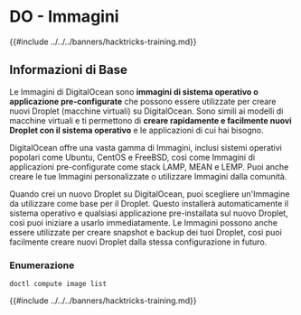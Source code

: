 # DO - Immagini

{{#include ../../../banners/hacktricks-training.md}}

## Informazioni di Base

Le Immagini di DigitalOcean sono **immagini di sistema operativo o applicazione pre-configurate** che possono essere utilizzate per creare nuovi Droplet (macchine virtuali) su DigitalOcean. Sono simili ai modelli di macchine virtuali e ti permettono di **creare rapidamente e facilmente nuovi Droplet con il sistema operativo** e le applicazioni di cui hai bisogno.

DigitalOcean offre una vasta gamma di Immagini, inclusi sistemi operativi popolari come Ubuntu, CentOS e FreeBSD, così come Immagini di applicazioni pre-configurate come stack LAMP, MEAN e LEMP. Puoi anche creare le tue Immagini personalizzate o utilizzare Immagini dalla comunità.

Quando crei un nuovo Droplet su DigitalOcean, puoi scegliere un'Immagine da utilizzare come base per il Droplet. Questo installerà automaticamente il sistema operativo e qualsiasi applicazione pre-installata sul nuovo Droplet, così puoi iniziare a usarlo immediatamente. Le Immagini possono anche essere utilizzate per creare snapshot e backup dei tuoi Droplet, così puoi facilmente creare nuovi Droplet dalla stessa configurazione in futuro.

### Enumerazione
```
doctl compute image list
```
{{#include ../../../banners/hacktricks-training.md}}
